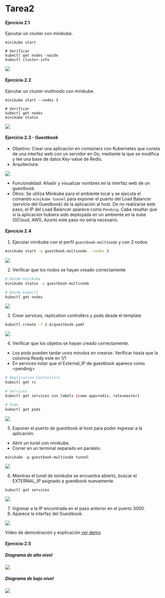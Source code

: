 # Tarea2

#### Ejercicio 2.1
Ejecutar un cluster con minikube.

```
minikube start

# Verificar
kubectl get nodes -owide
kubectl cluster-info
```

![](2.1/2_1.png)

#### Ejercicio 2.2
Ejecutar un cluster multinodo con minikube.

```
minikube start --nodes 3

# Verificar
kubectl get nodes
minikube status
```

![](2.2/2_2.png)

#### Ejercicio 2.3 - Guestbook

  * Objetivo: Crear una aplicación en containers con Kubernetes que consta de una interfaz web con un servidor en Go, mediante la que se modifica y lee una base de datos Key-value de Redis.
  * Arquitectura:

![](2.3/architecture.png)

  * Funcionalidad: Añadir y visualizar nombres en la interfaz web de un guestbook.
  * Otros: Se utiliza Minikube para el ambiente local y se ejecuta el comando `minikube tunnel` para exponer el puerto del Load Balancer (servicio del Guestbook) de la aplicación al host. De no realizarse este paso, el IP del Load Balancer aparece como `Pending`. Cabe resaltar que si la aplicación hubiera sido deployada en un ambiente en la nube (GCloud, AWS, Azure) este paso no sería necesario.

#### Ejercicio 2.4
1. Ejecutar minikube con el perfil `guestbook-multinode` y con 3 nodos
```sh
minikube start -p guestbook-multinode --nodes 3
```

![](2.4/minikube-start.png)

2. Verificar que los nodos se hayan creado correctamente
```sh
# Desde minikube
minikube status -p guestbook-multinode

# Desde kubectl
kubectl get nodes
```

![](2.4/verify-nodes.png)

3. Crear services, replication controllers y pods desde el template
```sh
kubectl create -f 2.4/guestbook.yaml
```

![](2.4/create.png)

4. Verificar que los objetos se hayan creado correctamente.
  - Los pods pueden tardar unos minutos en crearse. Verificar hasta que la columna Ready este en 1/1
  - En services notar que el External_IP de guestbook aparece como \<pending\>

```sh
# Replication Controllers
kubectl get rc

# Services
kubectl get services con labels (como app=redis, role=master)

# Pods
kubectl get pods
```

![](2.4/verify-create.png)

5. Exponer el puerto de guestbook al host para poder ingresar a la aplicación.
  - Abrir un tunel con minikube.
  - Correr en un terminal separado en paralelo.
```
minikube -p guestbook-multinode tunnel
```

![](2.4/minikube-tunnel.png)

6. Mientras el tunel de minikube se encuentra abierto, buscar el EXTERNAL_IP asignado a guestbook nuevamente.
```
kubectl get services
```

![](2.4/copy-ip.png)

7. Ingresar a la IP encontrada en el paso anterior en el puerto 3000.
8. Aparece la interfaz del Guestbook.

![](2.4/guestbook-web.png)

Video de demostración y explicación
[ver demo](2.4/2.4.mp4)

#### Ejercicio 2.5
##### Diagrama de alto nivel
![](2.5/2.5_alto.png)
##### Diagrama de bajo nivel
![](2.5/2.5_bajo.png)


